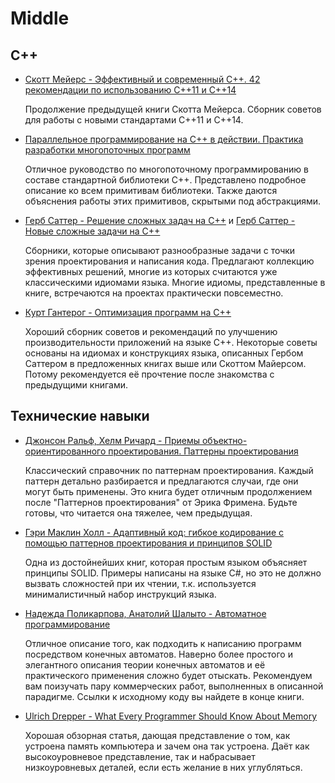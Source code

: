 # Middle

## C++

- [Скотт Мейерс - Эффективный и современный С++. 42 рекомендации по использованию C++11 и C++14](https://www.ozon.ru/product/effektivnyy-i-sovremennyy-s-42-rekomendatsii-po-ispolzovaniyu-c11-i-c14-effektivnyy-i-sovremennyy-34747131/?sh=CHL5ECEP)

    Продолжение предыдущей книги Скотта Мейерса. Сборник советов для работы с новыми стандартами C++11 и C++14.

- [Параллельное программирование на С++ в действии. Практика разработки многопоточных программ](https://www.ozon.ru/product/parallelnoe-programmirovanie-na-s-v-deystvii-praktika-razrabotki-mnogopotochnyh-programm-217051361/?asb=uff2kmWPtH7totJyGfGyYsPFkTR%252BIxeTdrNvGvZlqzc%253D&asb2=L78tfqOpsfrZsUEmgaZ9kZgbmpv4Jyn9UhBcKxIEO3Q&keywords=%D0%9F%D0%B0%D1%80%D0%B0%D0%BB%D0%BB%D0%B5%D0%BB%D1%8C%D0%BD%D0%BE%D0%B5+%D0%BF%D1%80%D0%BE%D0%B3%D1%80%D0%B0%D0%BC%D0%BC%D0%B8%D1%80%D0%BE%D0%B2%D0%B0%D0%BD%D0%B8%D0%B5+%D0%BD%D0%B0+C%2B%2B&sh=nq_ppy1R)

    Отличное руководство по многопоточному программированию в составе стандартной библиотеки C++. Представлено подробное описание ко всем примитивам библиотеки. Также даются объяснения работы этих примитивов, скрытыми под абстракциями.

- [Герб Саттер - Решение сложных задач на С++](https://www.ozon.ru/product/reshenie-slozhnyh-zadach-na-s-1273200/?sh=gy2qlNpv) и [Герб Саттер - Новые сложные задачи на C++](https://www.ozon.ru/product/novye-slozhnye-zadachi-na-c-2342923/?sh=PpLM-a9C)

    Сборники, которые описывают разнообразные задачи с точки зрения проектирования и написания кода. Предлагают коллекцию эффективных решений, многие из которых считаются уже классическими идиомами языка. Многие идиомы, представленные в книге, встречаются на проектах практически повсеместно. 

- [Курт Гантерог - Оптимизация программ на C++](https://www.ozon.ru/product/optimizatsiya-programm-na-c-proverennye-metody-povysheniya-proizvoditelnosti-140145932/?sh=OlHzzZHG)

    Хороший сборник советов и рекомендаций по улучшению производительности приложений на языке C++. Некоторые советы основаны на идиомах и конструкциях языка, описанных Гербом Саттером в предложенных книгах выше или Скоттом Майерсом. Потому рекомендуется её прочтение после знакомства с предыдущими книгами.    

## Технические навыки

- [Джонсон Ральф, Хелм Ричард - Приемы объектно-ориентированного проектирования. Паттерны проектирования](https://www.ozon.ru/product/priemy-obektno-orientirovannogo-proektirovaniya-patterny-proektirovaniya-2457392/?sh=U_1tfTeu)

    Классический справочник по паттернам проектирования. Каждый паттерн детально разбирается и предлагаются случаи, где они могут быть применены. Это книга будет отличным продолжением после "Паттернов проектирования" от Эрика Фримена. Будьте готовы, что читается она тяжелее, чем предыдущая.

- [Гэри Маклин Холл - Адаптивный код: гибкое кодирование с помощью паттернов проектирования и принципов SOLID](https://www.ozon.ru/product/adaptivnyy-kod-gibkoe-kodirovanie-s-pomoshchyu-patternov-proektirovaniya-i-printsipov-solid-142089791/?sh=yQeAC0en)

    Одна из достойнейших книг, которая простым языком объясняет принципы SOLID. Примеры написаны на языке C#, но это не должно вызвать сложностей при их чтении, т.к. используется минималистичный набор инструкций языка.

- [Надежда Поликарпова, Анатолий Шалыто  - Автоматное программирование](https://www.ozon.ru/product/avtomatnoe-programmirovanie-28260411/?sh=KMISCILZ)

    Отличное описание того, как подходить к написанию программ посредством конечных автоматов. Наверно более простого и элегантного описания теории конечных автоматов и её практического применения сложно будет отыскать. Рекомендуем вам поизучать пару коммерческих работ, выполненных в описанной парадигме. Ссылки к исходному коду вы найдете в конце книги.

- [Ulrich Drepper - What Every Programmer Should Know About Memory](https://people.freebsd.org/~lstewart/articles/cpumemory.pdf)
    
    Хорошая обзорная статья, дающая представление о том, как устроена память компьютера и зачем она так устроена. Даёт как высокоуровневое представление, так и набрасывает низкоуровневых деталей, если есть желание в них углубляться.
